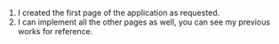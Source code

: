 1) I created the first page of the application as requested.
2) I can implement all the other pages as well, you can see my previous works for reference.